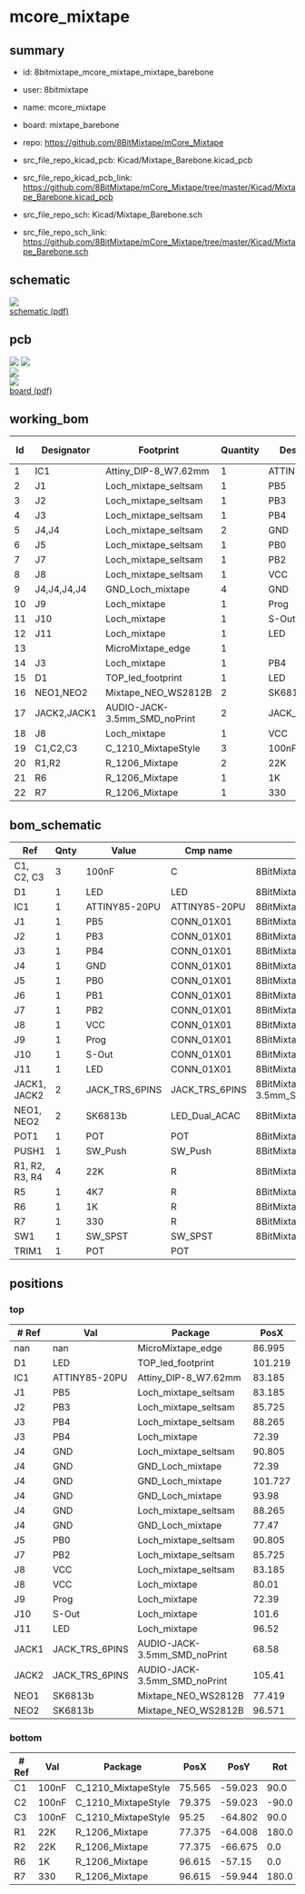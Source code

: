 # mcore_mixtape
 
## summary 
* id: 8bitmixtape_mcore_mixtape_mixtape_barebone
* user: 8bitmixtape
* name: mcore_mixtape
* board: mixtape_barebone
* repo: https://github.com/8BitMixtape/mCore_Mixtape
* src_file_repo_kicad_pcb: Kicad/Mixtape_Barebone.kicad_pcb
* src_file_repo_kicad_pcb_link: https://github.com/8BitMixtape/mCore_Mixtape/tree/master/Kicad/Mixtape_Barebone.kicad_pcb


* src_file_repo_sch: Kicad/Mixtape_Barebone.sch
* src_file_repo_sch_link: https://github.com/8BitMixtape/mCore_Mixtape/tree/master/Kicad/Mixtape_Barebone.sch

## schematic  
![](working_schematic_600.png)  
[schematic (pdf)](working_schematic.pdf)  

## pcb  
![](working_3d_600.png) 
![](working_3d_front_600.png)  
![](working_3d_back_600.png)  
![](working_600.png)  
[board (pdf)](working.pdf)  

## working_bom
| Id | Designator | Footprint | Quantity | Designation | Supplier and ref |  | None | 
| --- | --- | --- | --- | --- | --- | --- | --- | 
| 1 | IC1 | Attiny_DIP-8_W7.62mm | 1 | ATTINY85-20PU |  |  | [''] | 
| 2 | J1 | Loch_mixtape_seltsam | 1 | PB5 |  |  | [''] | 
| 3 | J2 | Loch_mixtape_seltsam | 1 | PB3 |  |  | [''] | 
| 4 | J3 | Loch_mixtape_seltsam | 1 | PB4 |  |  | [''] | 
| 5 | J4,J4 | Loch_mixtape_seltsam | 2 | GND |  |  | [''] | 
| 6 | J5 | Loch_mixtape_seltsam | 1 | PB0 |  |  | [''] | 
| 7 | J7 | Loch_mixtape_seltsam | 1 | PB2 |  |  | [''] | 
| 8 | J8 | Loch_mixtape_seltsam | 1 | VCC |  |  | [''] | 
| 9 | J4,J4,J4,J4 | GND_Loch_mixtape | 4 | GND |  |  | [''] | 
| 10 | J9 | Loch_mixtape | 1 | Prog |  |  | [''] | 
| 11 | J10 | Loch_mixtape | 1 | S-Out |  |  | [''] | 
| 12 | J11 | Loch_mixtape | 1 | LED |  |  | [''] | 
| 13 |  | MicroMixtape_edge | 1 |  |  |  | [''] | 
| 14 | J3 | Loch_mixtape | 1 | PB4 |  |  | [''] | 
| 15 | D1 | TOP_led_footprint | 1 | LED |  |  | [''] | 
| 16 | NEO1,NEO2 | Mixtape_NEO_WS2812B | 2 | SK6813b |  |  | [''] | 
| 17 | JACK2,JACK1 | AUDIO-JACK-3.5mm_SMD_noPrint | 2 | JACK_TRS_6PINS |  |  | [''] | 
| 18 | J8 | Loch_mixtape | 1 | VCC |  |  | [''] | 
| 19 | C1,C2,C3 | C_1210_MixtapeStyle | 3 | 100nF |  |  | [''] | 
| 20 | R1,R2 | R_1206_Mixtape | 2 | 22K |  |  | [''] | 
| 21 | R6 | R_1206_Mixtape | 1 | 1K |  |  | [''] | 
| 22 | R7 | R_1206_Mixtape | 1 | 330 |  |  | [''] | 


## bom_schematic
| Ref | Qnty | Value | Cmp name | Footprint | Description | Vendor | DNP | 
| --- | --- | --- | --- | --- | --- | --- | --- | 
| C1, C2, C3 | 3 | 100nF | C | 8BitMixtape_mCore:C_1210_MixtapeStyle |  |  |  | 
| D1 | 1 | LED | LED | 8BitMixtape_mCore:TOP_led_footprint |  |  |  | 
| IC1 | 1 | ATTINY85-20PU | ATTINY85-20PU | 8BitMixtape_mCore:Attiny_DIP-8_W7.62mm |  |  |  | 
| J1 | 1 | PB5 | CONN_01X01 | 8BitMixtape_mCore:Loch_mixtape |  |  |  | 
| J2 | 1 | PB3 | CONN_01X01 | 8BitMixtape_mCore:Loch_mixtape |  |  |  | 
| J3 | 1 | PB4 | CONN_01X01 | 8BitMixtape_mCore:Loch_mixtape |  |  |  | 
| J4 | 1 | GND | CONN_01X01 | 8BitMixtape_mCore:Loch_mixtape |  |  |  | 
| J5 | 1 | PB0 | CONN_01X01 | 8BitMixtape_mCore:Loch_mixtape |  |  |  | 
| J6 | 1 | PB1 | CONN_01X01 | 8BitMixtape_mCore:Loch_mixtape |  |  |  | 
| J7 | 1 | PB2 | CONN_01X01 | 8BitMixtape_mCore:Loch_mixtape |  |  |  | 
| J8 | 1 | VCC | CONN_01X01 | 8BitMixtape_mCore:Loch_mixtape |  |  |  | 
| J9 | 1 | Prog | CONN_01X01 | 8BitMixtape_mCore:Loch_mixtape |  |  |  | 
| J10 | 1 | S-Out | CONN_01X01 | 8BitMixtape_mCore:Loch_mixtape |  |  |  | 
| J11 | 1 | LED | CONN_01X01 | 8BitMixtape_mCore:Loch_mixtape |  |  |  | 
| JACK1, JACK2 | 2 | JACK_TRS_6PINS | JACK_TRS_6PINS | 8BitMixtape_mCore:AUDIO-JACK-3.5mm_SMD_noPrint |  |  |  | 
| NEO1, NEO2 | 2 | SK6813b | LED_Dual_ACAC | 8BitMixtape_mCore:Mixtape_NEO_WS2812B |  |  |  | 
| POT1 | 1 | POT | POT | 8BitMixtape_DIY-CAD:Mixtape_Pot_Alps |  |  |  | 
| PUSH1 | 1 | SW_Push | SW_Push | 8BitMixtape_DIY-CAD:TACTILE-PTH_6mm |  |  |  | 
| R1, R2, R3, R4 | 4 | 22K | R | 8BitMixtape_mCore:R_1206_Mixtape |  |  |  | 
| R5 | 1 | 4K7 | R | 8BitMixtape_mCore:R_1206_Mixtape |  |  |  | 
| R6 | 1 | 1K | R | 8BitMixtape_mCore:R_1206_Mixtape |  |  |  | 
| R7 | 1 | 330 | R | 8BitMixtape_mCore:R_1206_Mixtape |  |  |  | 
| SW1 | 1 | SW_SPST | SW_SPST | 8BitMixtape_DIY-CAD:Push_SWITCH-Rect |  |  |  | 
| TRIM1 | 1 | POT | POT |  |  |  |  | 



## positions
### top
| # Ref | Val | Package | PosX | PosY | Rot | Side | 
| --- | --- | --- | --- | --- | --- | --- | 
| nan | nan | MicroMixtape_edge | 86.995 | -52.07 | 0.0 | top | 
| D1 | LED | TOP_led_footprint | 101.219 | -50.673 | 0.0 | top | 
| IC1 | ATTINY85-20PU | Attiny_DIP-8_W7.62mm | 83.185 | -64.77 | 90.0 | top | 
| J1 | PB5 | Loch_mixtape_seltsam | 83.185 | -66.929 | 0.0 | top | 
| J2 | PB3 | Loch_mixtape_seltsam | 85.725 | -66.929 | 0.0 | top | 
| J3 | PB4 | Loch_mixtape_seltsam | 88.265 | -66.929 | 0.0 | top | 
| J3 | PB4 | Loch_mixtape | 72.39 | -57.15 | 0.0 | top | 
| J4 | GND | Loch_mixtape_seltsam | 90.805 | -66.929 | 0.0 | top | 
| J4 | GND | GND_Loch_mixtape | 72.39 | -64.77 | 0.0 | top | 
| J4 | GND | GND_Loch_mixtape | 101.727 | -64.897 | 0.0 | top | 
| J4 | GND | GND_Loch_mixtape | 93.98 | -53.975 | 0.0 | top | 
| J4 | GND | Loch_mixtape_seltsam | 88.265 | -54.483 | 0.0 | top | 
| J4 | GND | GND_Loch_mixtape | 77.47 | -53.975 | 0.0 | top | 
| J5 | PB0 | Loch_mixtape_seltsam | 90.805 | -54.483 | 0.0 | top | 
| J7 | PB2 | Loch_mixtape_seltsam | 85.725 | -54.483 | 0.0 | top | 
| J8 | VCC | Loch_mixtape_seltsam | 83.185 | -54.483 | 0.0 | top | 
| J8 | VCC | Loch_mixtape | 80.01 | -53.975 | 0.0 | top | 
| J9 | Prog | Loch_mixtape | 72.39 | -60.96 | 0.0 | top | 
| J10 | S-Out | Loch_mixtape | 101.6 | -57.277 | 0.0 | top | 
| J11 | LED | Loch_mixtape | 96.52 | -53.975 | 0.0 | top | 
| JACK1 | JACK_TRS_6PINS | AUDIO-JACK-3.5mm_SMD_noPrint | 68.58 | -67.31 | 90.0 | top | 
| JACK2 | JACK_TRS_6PINS | AUDIO-JACK-3.5mm_SMD_noPrint | 105.41 | -67.437 | 90.0 | top | 
| NEO1 | SK6813b | Mixtape_NEO_WS2812B | 77.419 | -60.92 | -90.0 | top | 
| NEO2 | SK6813b | Mixtape_NEO_WS2812B | 96.571 | -60.92 | -90.0 | top | 

### bottom
| # Ref | Val | Package | PosX | PosY | Rot | Side | 
| --- | --- | --- | --- | --- | --- | --- | 
| C1 | 100nF | C_1210_MixtapeStyle | 75.565 | -59.023 | 90.0 | bottom | 
| C2 | 100nF | C_1210_MixtapeStyle | 79.375 | -59.023 | -90.0 | bottom | 
| C3 | 100nF | C_1210_MixtapeStyle | 95.25 | -64.802 | 90.0 | bottom | 
| R1 | 22K | R_1206_Mixtape | 77.375 | -64.008 | 180.0 | bottom | 
| R2 | 22K | R_1206_Mixtape | 77.375 | -66.675 | 0.0 | bottom | 
| R6 | 1K | R_1206_Mixtape | 96.615 | -57.15 | 0.0 | bottom | 
| R7 | 330 | R_1206_Mixtape | 96.615 | -59.944 | 180.0 | bottom | 

